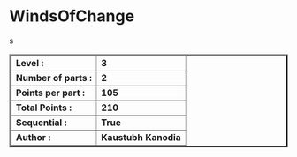 # WindsOfChange

<table border=3 >
<tr>
    <td> <strong>Level : </strong> </td>
    <td><strong>3</strong></td>
</tr>
<tr>s
    <td><strong>Number of parts :</strong></td>
    <td><strong>2</strong></td>
</tr>
<tr>
    <td><strong>Points per part :</strong></td>
    <td><strong>105</strong></td>
</tr>
<tr>
    <td><strong>Total Points :</strong></td>
    <td><strong>210</strong></td>
</tr>
<tr>
    <td><strong>Sequential :</strong> </td>
    <td><strong>True</strong></td>
</tr>
<tr>
    <td><strong>Author :</strong></td>
    <td><strong>Kaustubh Kanodia</strong></td>
</tr>
</table>   
